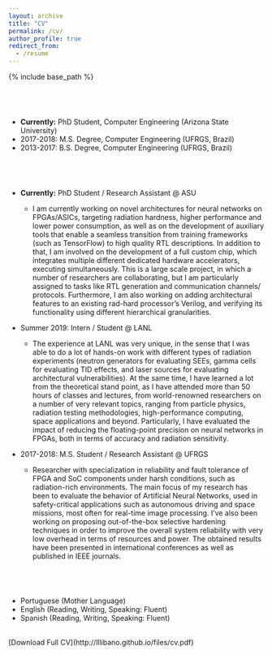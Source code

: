 ```yaml
---
layout: archive
title: "CV"
permalink: /cv/
author_profile: true
redirect_from:
  - /resume
---
```


{% include base_path %}

## <span style="color:white">Education</span>

* **Currently:** PhD Student, Computer Engineering (Arizona State University)
* 2017-2018: M.S. Degree, Computer Engineering (UFRGS, Brazil)
* 2013-2017: B.S. Degree, Computer Engineering (UFRGS, Brazil)

## <span style="color:white">Work Experience</span>

* **Currently:** PhD Student / Research Assistant @ ASU
  * I am currently working on novel architectures for neural networks on FPGAs/ASICs, targeting radiation hardness, higher performance and lower power consumption, as well as on the development of auxiliary tools that enable a seamless transition from training frameworks (such as TensorFlow) to high quality RTL descriptions. In addition to that, I am involved on the development of a full custom chip, which integrates multiple different dedicated hardware accelerators, executing simultaneously. This is a large scale project, in which a number of researchers are collaborating, but I am particularly assigned to tasks like RTL generation and communication channels/ protocols. Furthermore, I am also working on adding architectural features to an existing rad-hard processor’s Verilog, and verifying its functionality using different hierarchical granularities.

* Summer 2019: Intern / Student @ LANL
  * The experience at LANL was very unique, in the sense that I was able to do a lot of hands-on work with different types of radiation experiments (neutron generators for evaluating SEEs, gamma cells for evaluating TID effects, and laser sources for evaluating architectural vulnerabilities). At the same time, I have learned a lot from the theoretical stand point, as I have attended more than 50 hours of classes and lectures, from world-renowned researchers on a number of very relevant topics, ranging from particle physics, radiation testing methodologies, high-performance computing, space applications and beyond. Particularly, I have evaluated the impact of reducing the floating-point precision on neural networks in FPGAs, both in terms of accuracy and radiation sensitivity.

* 2017-2018: M.S. Student / Research Assistant @ UFRGS
  * Researcher with specialization in reliability and fault tolerance of FPGA and SoC components under harsh conditions, such as radiation-rich environments. The main focus of my research has been to evaluate the behavior of Artificial Neural Networks, used in safety-critical applications such as autonomous driving and space missions, most often for real-time image processing. I’ve also been working on proposing out-of-the-box selective hardening techniques in order to improve the overall system reliability with very low overhead in terms of resources and power. The obtained results have been presented in international conferences as well as published in IEEE journals.
  
## <span style="color:white">Languages</span>

* Portuguese (Mother Language)
* English (Reading, Writing, Speaking: Fluent)
* Spanish (Reading, Writing, Speaking: Fluent)

 <br />
[Download Full CV](http://lllibano.github.io/files/cv.pdf)
